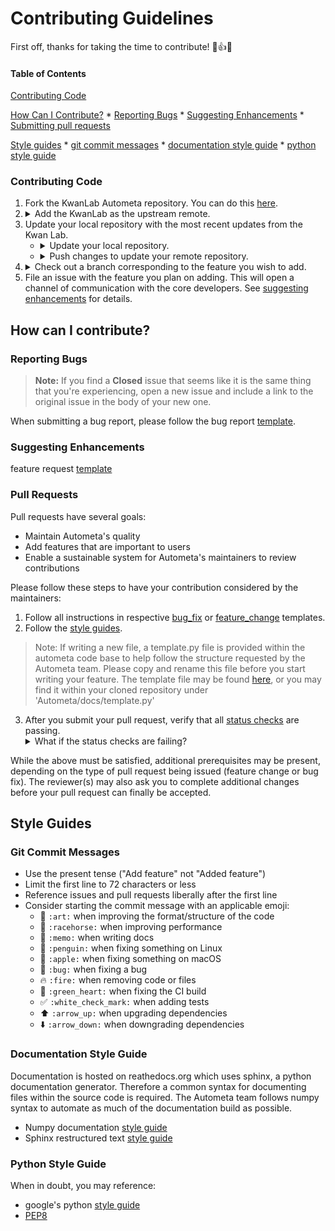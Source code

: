 Contributing Guidelines
=======================

First off, thanks for taking the time to contribute! :clap::+1::tada:

#### Table of Contents

[Contributing Code](#contributing-code)

[How Can I Contribute?](#how-can-i-contribute)
    * [Reporting Bugs](#reporting-bugs)
    * [Suggesting Enhancements](#suggesting-enhancements)
    * [Submitting pull requests](#pull-requests)

[Style guides](#style-guides)
    * [git commit messages](#git-commit-messages)
    * [documentation style guide](#documentation-style-guide)
    * [python style guide](#python-style-guide)

### Contributing Code

1. Fork the KwanLab Autometa repository. You can do this [here](https://github.com/KwanLab/Autometa).
2. <details><summary>Add the KwanLab as the upstream remote.</summary><code>
    git remote add upstream https://github.com/KwanLab/Autometa.git</code></details>
3. Update your local repository with the most recent updates from the Kwan Lab.
    - <details><summary>Update your local repository.</summary><code>git pull upstream master</code></details>
    - <details><summary>Push changes to update your remote repository.</summary><code>git push origin master</code></details>
4. <details><summary>Check out a branch corresponding to the feature you wish to add.</summary><code>git checkout -b your-new-feature master</code></details>
5. File an issue with the feature you plan on adding. This will open a channel of
communication with the core developers. See [suggesting enhancements](#suggesting-enhancements) for details.


## How can I contribute?

### Reporting Bugs

> **Note:** If you find a **Closed** issue that seems like it is the same thing
that you're experiencing, open a new issue and include a link to the original
issue in the body of your new one.

When submitting a bug report, please follow the bug report [template](https://github.com/KwanLab/Autometa/blob/master/.github/ISSUE_TEMPLATE/bug_report.md).


### Suggesting Enhancements

feature request [template](https://github.com/KwanLab/Autometa/blob/master/.github/ISSUE_TEMPLATE/feature_request.md)

### Pull Requests

Pull requests have several goals:

- Maintain Autometa's quality
- Add features that are important to users
- Enable a sustainable system for Autometa's maintainers to review contributions

Please follow these steps to have your contribution considered by the maintainers:

1. Follow all instructions in respective [bug_fix](https://github.com/KwanLab/Autometa/blob/master/.github/PULL_REQUEST_TEMPLATE/bug_fix.md) or [feature_change](https://github.com/KwanLab/Autometa/blob/master/.github/PULL_REQUEST_TEMPLATE/feature_change.md) templates.
2. Follow the [style guides](#style-guides).
>Note: If writing a new file, a template.py file is provided within the autometa code base to help follow the structure requested by the Autometa team.
Please copy and rename this file before you start writing your feature.
The template file may be found [here](https://github.com/KwanLab/Autometa/blob/dev/docs/template.py), or you may find it within your cloned repository under 'Autometa/docs/template.py'

3. After you submit your pull request, verify that all [status checks](https://help.github.com/articles/about-status-checks/) are passing. <details><summary>What if the status checks are failing?</summary>If a status check is failing, and you believe that the failure is unrelated to your change, please leave a comment on the pull request explaining why you believe the failure is unrelated. A maintainer will re-run the status check for you. If we conclude that the failure was a false positive, then we will open an issue to track that problem with our status check suite.</details>

While the above must be satisfied, additional prerequisites may be present, depending on the type of pull request being issued (feature change or bug fix). The reviewer(s) may also ask you to complete additional changes before your pull request can finally be accepted.

## Style Guides

### Git Commit Messages

* Use the present tense ("Add feature" not "Added feature")
* Limit the first line to 72 characters or less
* Reference issues and pull requests liberally after the first line
* Consider starting the commit message with an applicable emoji:
    * :art: `:art:` when improving the format/structure of the code
    * :racehorse: `:racehorse:` when improving performance
    * :memo: `:memo:` when writing docs
    * :penguin: `:penguin:` when fixing something on Linux
    * :apple: `:apple:` when fixing something on macOS
    * :bug: `:bug:` when fixing a bug
    * :fire: `:fire:` when removing code or files
    * :green_heart: `:green_heart:` when fixing the CI build
    * :white_check_mark: `:white_check_mark:` when adding tests
    * :arrow_up: `:arrow_up:` when upgrading dependencies
    * :arrow_down: `:arrow_down:` when downgrading dependencies

### Documentation Style Guide

Documentation is hosted on reathedocs.org which uses sphinx, a python documentation generator. Therefore a common syntax for
documenting files within the source code is required. The Autometa team follows numpy syntax to automate as much of the documentation build as possible.

* Numpy documentation [style guide](https://numpydoc.readthedocs.io/en/latest/format.html)
* Sphinx restructured text [style guide](http://www.sphinx-doc.org/en/master/usage/restructuredtext/basics.html#paragraphs)

### Python Style Guide

When in doubt, you may reference:

* google's python [style guide](https://github.com/google/styleguide/blob/gh-pages/pyguide.md)
* [PEP8](https://www.python.org/dev/peps/pep-0008/)
